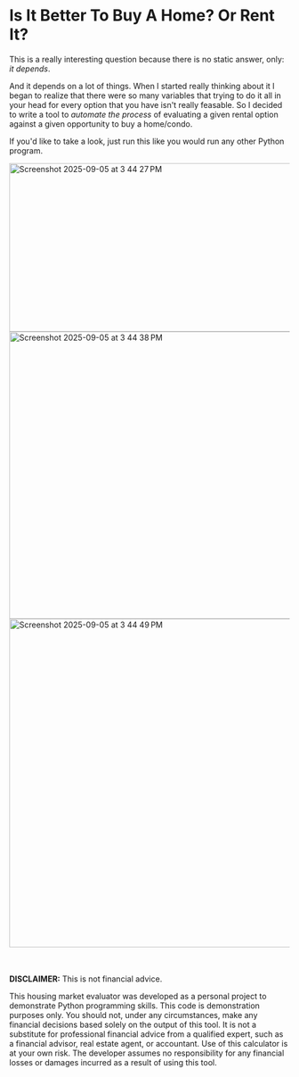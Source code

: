 # Is It Better To Buy A Home? Or Rent It?

This is a really interesting question because there is no static answer, only: *it depends*. 

And it depends on a lot of things. When I started really thinking about it I began to realize that there were so many variables that trying to do it all in your head for every option that you have isn't really feasable. So I decided to write a tool to *automate the process* of evaluating a given rental option against a given opportunity to buy a home/condo. 

If you'd like to take a look, just run this like you would run any other Python program. 

<img width="727" height="302" alt="Screenshot 2025-09-05 at 3 44 27 PM" src="https://github.com/user-attachments/assets/6846f1b8-9c65-46b7-ab67-ac3b38247239" />

<img width="512" height="515" alt="Screenshot 2025-09-05 at 3 44 38 PM" src="https://github.com/user-attachments/assets/fc0adfc6-d5d9-4fd8-9c0c-43431f1f1727" />

<img width="571" height="589" alt="Screenshot 2025-09-05 at 3 44 49 PM" src="https://github.com/user-attachments/assets/485ec6ca-68f5-43dd-8917-5126272d388b" />

<br><br>
**DISCLAIMER:** This is not financial advice.

This housing market evaluator was developed as a personal project to demonstrate Python programming skills. This code is demonstration purposes only. You should not, under any circumstances, make any financial decisions based solely on the output of this tool. It is not a substitute for professional financial advice from a qualified expert, such as a financial advisor, real estate agent, or accountant. Use of this calculator is at your own risk. The developer assumes no responsibility for any financial losses or damages incurred as a result of using this tool.
